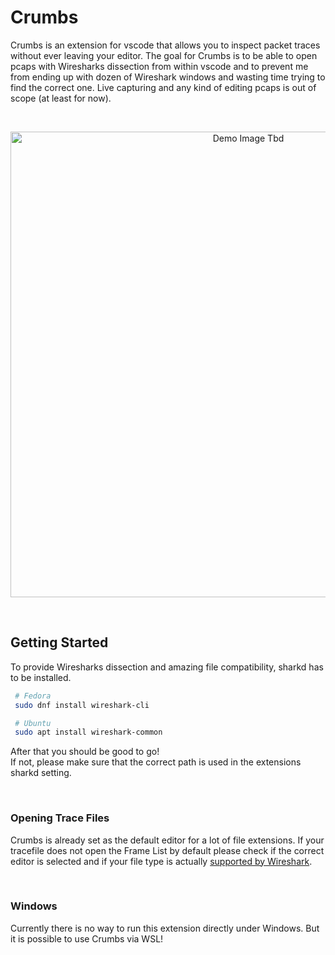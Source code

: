 # Crumbs

<!-- <img align="right" src="." alt="Tbd" width="120" height="120" style="margin-left: 30px"> -->

Crumbs is an extension for vscode that allows you to inspect packet traces without ever leaving your editor. The goal for Crumbs is to be able to open pcaps with Wiresharks dissection from within vscode and to prevent me from ending up with dozen of Wireshark windows and wasting time trying to find the correct one. Live capturing and any kind of editing pcaps is out of scope (at least for now).

<br/>

<p align="center">
  <img src="." alt="Demo Image Tbd" width="745">
</p>

<br/>

## Getting Started
To provide Wiresharks dissection and amazing file compatibility, sharkd has to be installed.

```bash
 # Fedora
 sudo dnf install wireshark-cli

 # Ubuntu
 sudo apt install wireshark-common
```
After that you should be good to go!<br/>
If not, please make sure that the correct path is used in the extensions sharkd setting.

<br/>

### Opening Trace Files
Crumbs is already set as the default editor for a lot of file extensions. If your tracefile does not open the Frame List by default please check if the correct editor is selected and if your file type is actually [supported by Wireshark](https://gitlab.com/wireshark/wireshark/-/wikis/FileFormatReference).

<br/>

### Windows
Currently there is no way to run this extension directly under Windows. But it is possible to use Crumbs via WSL!
